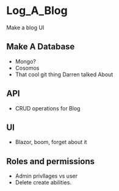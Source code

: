 # Log_A_Blog
Make a blog UI

## Make A Database
- Mongo?
- Cosomos
- That cool git thing Darren talked About

## API
- CRUD operations for Blog

## UI
- Blazor, boom, forget about it

## Roles and permissions
- Admin privllages vs user
- Delete create abilities. 
